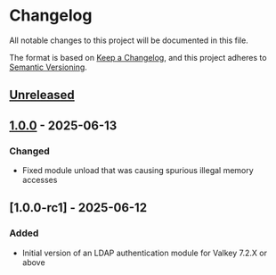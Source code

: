 # Changelog

All notable changes to this project will be documented in this file.

The format is based on [Keep a Changelog](https://keepachangelog.com/en/1.1.0/),
and this project adheres to [Semantic Versioning](https://semver.org/spec/v2.0.0.html).

## [Unreleased]

## [1.0.0] - 2025-06-13

### Changed

- Fixed module unload that was causing spurious illegal memory accesses

## [1.0.0-rc1] - 2025-06-12

### Added

- Initial version of an LDAP authentication module for Valkey 7.2.X or above


[unreleased]: https://github.com/valkey-io/valkey-ldap/compare/1.0.0...HEAD
[1.0.0]: https://github.com/valkey-io/valkey-ldap/releases/tag/1.0.0
[1.0.0_rc1]: https://github.com/valkey-io/valkey-ldap/releases/tag/v1.0.0-rc1
